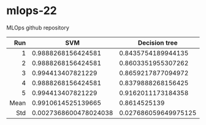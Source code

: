 # mlops-22
MLOps github repository
 
| Run | SVM | Decision tree |
| ---: | --- | --- |
| 1 | 0.9888268156424581 | 0.8435754189944135 |
| 2 | 0.9888268156424581 | 0.8603351955307262 | 
| 3 | 0.994413407821229 |	0.8659217877094972 | 
| 4 | 0.9888268156424581 |	0.8379888268156425 | 
| 5 | 0.994413407821229 |	0.9162011173184358 |
| Mean | 0.9910614525139665 |	0.8614525139|
| Std | 0.0027368600478024038 |	0.027686059649975125|
